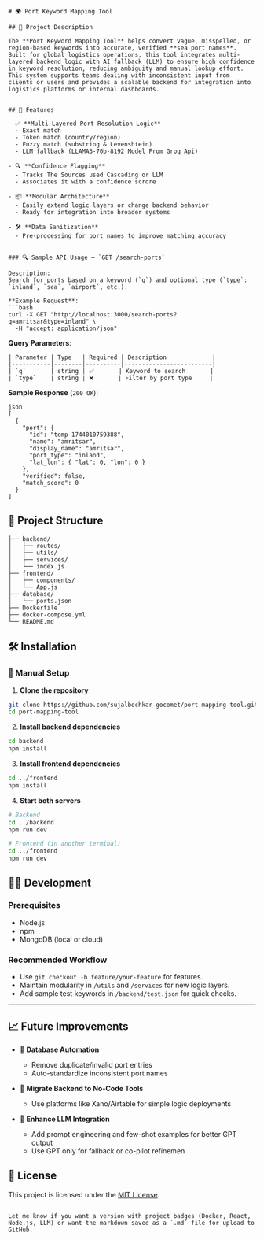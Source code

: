 ```
# 🌍 Port Keyword Mapping Tool

## 📌 Project Description

The **Port Keyword Mapping Tool** helps convert vague, misspelled, or region-based keywords into accurate, verified **sea port names**. Built for global logistics operations, this tool integrates multi-layered backend logic with AI fallback (LLM) to ensure high confidence in keyword resolution, reducing ambiguity and manual lookup effort.
This system supports teams dealing with inconsistent input from clients or users and provides a scalable backend for integration into logistics platforms or internal dashboards.


## 🚀 Features

- ✅ **Multi-Layered Port Resolution Logic**
  - Exact match
  - Token match (country/region)
  - Fuzzy match (substring & Levenshtein)
  - LLM fallback (LLAMA3-70b-8192 Model From Groq Api)

- 🔍 **Confidence Flagging**
  - Tracks The Sources used Cascading or LLM
  - Associates it with a confidence scrore

- 📦 **Modular Architecture**
  - Easily extend logic layers or change backend behavior
  - Ready for integration into broader systems

- 🛠️ **Data Sanitization**
  - Pre-processing for port names to improve matching accuracy


### 🔍 Sample API Usage – `GET /search-ports`

Description:  
Search for ports based on a keyword (`q`) and optional type (`type`: `inland`, `sea`, `airport`, etc.).

**Example Request**:
```bash
curl -X GET "http://localhost:3000/search-ports?q=amritsar&type=inland" \
  -H "accept: application/json"
```

**Query Parameters**:
```
| Parameter | Type   | Required | Description             |
|-----------|--------|----------|-------------------------|
| `q`       | string | ✅       | Keyword to search       |
| `type`    | string | ❌       | Filter by port type     |
```

**Sample Response** (`200 OK`):
```
json
[
  {
    "port": {
      "id": "temp-1744010759388",
      "name": "amritsar",
      "display_name": "amritsar",
      "port_type": "inland",
      "lat_lon": { "lat": 0, "lon": 0 }
    },
    "verified": false,
    "match_score": 0
  }
]
```

## 📂 Project Structure

```
├── backend/
│   ├── routes/
│   ├── utils/
│   ├── services/
│   └── index.js
├── frontend/
│   ├── components/
│   └── App.js
├── database/
│   └── ports.json
├── Dockerfile
├── docker-compose.yml
└── README.md
```

## 🛠 Installation

### 🔧 Manual Setup

1. **Clone the repository**
```bash
git clone https://github.com/sujalbochkar-gocomet/port-mapping-tool.git
cd port-mapping-tool
```

2. **Install backend dependencies**
```bash
cd backend
npm install
```

3. **Install frontend dependencies**
```bash
cd ../frontend
npm install
```

4. **Start both servers**
```bash
# Backend
cd ../backend
npm run dev

# Frontend (in another terminal)
cd ../frontend
npm run dev
```

## 👨‍💻 Development

### Prerequisites
- Node.js
- npm
- MongoDB (local or cloud)

### Recommended Workflow

- Use `git checkout -b feature/your-feature` for features.
- Maintain modularity in `/utils` and `/services` for new logic layers.
- Add sample test keywords in `/backend/test.json` for quick checks.

---

## 📈 Future Improvements

- 🧹 **Database Automation**
  - Remove duplicate/invalid port entries
  - Auto-standardize inconsistent port names

- 🧱 **Migrate Backend to No-Code Tools**
  - Use platforms like Xano/Airtable for simple logic deployments

- 🧠 **Enhance LLM Integration**
  - Add prompt engineering and few-shot examples for better GPT output
  - Use GPT only for fallback or co-pilot refinemen

## 🧾 License

This project is licensed under the [MIT License](LICENSE).

```

Let me know if you want a version with project badges (Docker, React, Node.js, LLM) or want the markdown saved as a `.md` file for upload to GitHub.
